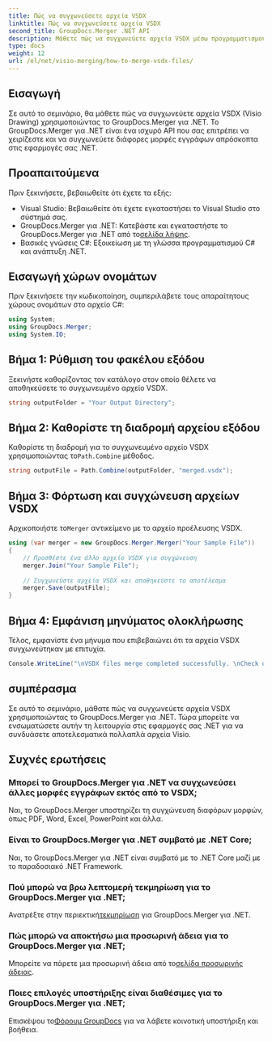 ```yaml
---
title: Πώς να συγχωνεύσετε αρχεία VSDX
linktitle: Πώς να συγχωνεύσετε αρχεία VSDX
second_title: GroupDocs.Merger .NET API
description: Μάθετε πώς να συγχωνεύετε αρχεία VSDX μέσω προγραμματισμού χρησιμοποιώντας το GroupDocs.Merger για .NET. Αυτό το σεμινάριο παρέχει οδηγίες βήμα προς βήμα με δείγματα κώδικα.
type: docs
weight: 12
url: /el/net/visio-merging/how-to-merge-vsdx-files/
---
```

## Εισαγωγή
Σε αυτό το σεμινάριο, θα μάθετε πώς να συγχωνεύετε αρχεία VSDX (Visio Drawing) χρησιμοποιώντας το GroupDocs.Merger για .NET. Το GroupDocs.Merger για .NET είναι ένα ισχυρό API που σας επιτρέπει να χειρίζεστε και να συγχωνεύετε διάφορες μορφές εγγράφων απρόσκοπτα στις εφαρμογές σας .NET.
## Προαπαιτούμενα
Πριν ξεκινήσετε, βεβαιωθείτε ότι έχετε τα εξής:
- Visual Studio: Βεβαιωθείτε ότι έχετε εγκαταστήσει το Visual Studio στο σύστημά σας.
-  GroupDocs.Merger για .NET: Κατεβάστε και εγκαταστήστε το GroupDocs.Merger για .NET από το[σελίδα λήψης](https://releases.groupdocs.com/merger/net/).
- Βασικές γνώσεις C#: Εξοικείωση με τη γλώσσα προγραμματισμού C# και ανάπτυξη .NET.

## Εισαγωγή χώρων ονομάτων
Πριν ξεκινήσετε την κωδικοποίηση, συμπεριλάβετε τους απαραίτητους χώρους ονομάτων στο αρχείο C#:
```csharp
using System; 
using GroupDocs.Merger;
using System.IO;
```
## Βήμα 1: Ρύθμιση του φακέλου εξόδου
Ξεκινήστε καθορίζοντας τον κατάλογο στον οποίο θέλετε να αποθηκεύσετε το συγχωνευμένο αρχείο VSDX.
```csharp
string outputFolder = "Your Output Directory";
```
## Βήμα 2: Καθορίστε τη διαδρομή αρχείου εξόδου
 Καθορίστε τη διαδρομή για το συγχωνευμένο αρχείο VSDX χρησιμοποιώντας το`Path.Combine` μέθοδος.
```csharp
string outputFile = Path.Combine(outputFolder, "merged.vsdx");
```
## Βήμα 3: Φόρτωση και συγχώνευση αρχείων VSDX
 Αρχικοποιήστε το`Merger` αντικείμενο με το αρχείο προέλευσης VSDX.
```csharp
using (var merger = new GroupDocs.Merger.Merger("Your Sample File"))
{
    // Προσθέστε ένα άλλο αρχείο VSDX για συγχώνευση
    merger.Join("Your Sample File");
    
    // Συγχωνεύστε αρχεία VSDX και αποθηκεύστε το αποτέλεσμα
    merger.Save(outputFile);
}
```
## Βήμα 4: Εμφάνιση μηνύματος ολοκλήρωσης
Τέλος, εμφανίστε ένα μήνυμα που επιβεβαιώνει ότι τα αρχεία VSDX συγχωνεύτηκαν με επιτυχία.
```csharp
Console.WriteLine("\nVSDX files merge completed successfully. \nCheck output in {0}", outputFolder);
```

## συμπέρασμα
Σε αυτό το σεμινάριο, μάθατε πώς να συγχωνεύετε αρχεία VSDX χρησιμοποιώντας το GroupDocs.Merger για .NET. Τώρα μπορείτε να ενσωματώσετε αυτήν τη λειτουργία στις εφαρμογές σας .NET για να συνδυάσετε αποτελεσματικά πολλαπλά αρχεία Visio.

## Συχνές ερωτήσεις
### Μπορεί το GroupDocs.Merger για .NET να συγχωνεύσει άλλες μορφές εγγράφων εκτός από το VSDX;
Ναι, το GroupDocs.Merger υποστηρίζει τη συγχώνευση διαφόρων μορφών, όπως PDF, Word, Excel, PowerPoint και άλλα.
### Είναι το GroupDocs.Merger για .NET συμβατό με .NET Core;
Ναι, το GroupDocs.Merger για .NET είναι συμβατό με το .NET Core μαζί με το παραδοσιακό .NET Framework.
### Πού μπορώ να βρω λεπτομερή τεκμηρίωση για το GroupDocs.Merger για .NET;
 Ανατρέξτε στην περιεκτική[τεκμηρίωση](https://reference.groupdocs.com/merger/net/) για GroupDocs.Merger για .NET.
### Πώς μπορώ να αποκτήσω μια προσωρινή άδεια για το GroupDocs.Merger για .NET;
 Μπορείτε να πάρετε μια προσωρινή άδεια από το[σελίδα προσωρινής άδειας](https://purchase.groupdocs.com/temporary-license/).
### Ποιες επιλογές υποστήριξης είναι διαθέσιμες για το GroupDocs.Merger για .NET;
 Επισκέψου το[Φόρουμ GroupDocs](https://forum.groupdocs.com/c/merger/32) για να λάβετε κοινοτική υποστήριξη και βοήθεια.